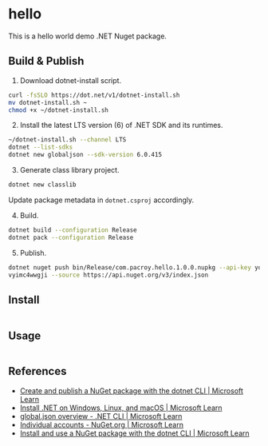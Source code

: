 # hello

This is a hello world demo .NET Nuget package.

## Build & Publish

1. Download dotnet-install script.

```sh
curl -fsSLO https://dot.net/v1/dotnet-install.sh
mv dotnet-install.sh ~
chmod +x ~/dotnet-install.sh
```

2. Install the latest LTS version (6) of .NET SDK and its runtimes.

```sh
~/dotnet-install.sh --channel LTS
dotnet --list-sdks
dotnet new globaljson --sdk-version 6.0.415
```

3. Generate class library project.

```sh
dotnet new classlib
```

Update package metadata in `dotnet.csproj` accordingly.

4. Build.

```sh
dotnet build --configuration Release
dotnet pack --configuration Release
```

5. Publish.

```sh
dotnet nuget push bin/Release/com.pacroy.hello.1.0.0.nupkg --api-key your_api_key
vyimc4wwgji --source https://api.nuget.org/v3/index.json
```

## Install

```sh

```

## Usage

```python

```

## References

- [Create and publish a NuGet package with the dotnet CLI | Microsoft Learn](https://learn.microsoft.com/en-us/nuget/quickstart/create-and-publish-a-package-using-the-dotnet-cli)
- [Install .NET on Windows, Linux, and macOS | Microsoft Learn](https://learn.microsoft.com/en-us/dotnet/core/install/)
- [global.json overview - .NET CLI | Microsoft Learn](https://learn.microsoft.com/en-us/dotnet/core/tools/global-json)
- [Individual accounts - NuGet.org | Microsoft Learn](https://learn.microsoft.com/en-us/nuget/nuget-org/individual-accounts#add-a-new-individual-account)
- [Install and use a NuGet package with the dotnet CLI | Microsoft Learn](https://learn.microsoft.com/en-us/nuget/quickstart/install-and-use-a-package-using-the-dotnet-cli)